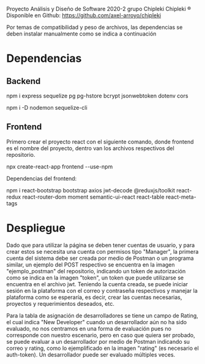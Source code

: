 Proyecto Análisis y Diseño de Software 2020-2 grupo Chipleki Chipleki ®  
Disponible en Github: https://github.com/axel-arroyo/chipleki

Por temas de compatibilidad y peso de archivos, las dependencias se deben instalar manualmente como se indica a continuación

# Dependencias
## Backend
npm i express sequelize pg pg-hstore bcrypt jsonwebtoken dotenv cors

npm i -D nodemon sequelize-cli
## Frontend
Primero crear el proyecto react con el siguiente comando, donde frontend es el nombre del proyecto, dentro van los archivos respectivos del repositorio.

npx create-react-app frontend --use-npm

Dependencias del frontend:

npm i react-bootstrap bootstrap axios jwt-decode @reduxjs/toolkit react-redux react-router-dom moment semantic-ui-react react-table react-meta-tags

# Despliegue
Dado que para utilizar la página se deben tener cuentas de usuario, y para crear estos se necesita una cuenta con permisos tipo "Manager", la primera cuenta del sistema debe ser creada por medio de Postman o un programa similar, un ejemplo del POST respectivo se encuentra en la imagen "ejemplo_postman" del repositorio, indicando un token de autorización como se indica en la imagen "token", un token que puede utilizarse se encuentra en el archivo jwt. Teniendo la cuenta creada, se puede iniciar sesión en la plataforma con el correo y contraseña respectivos y manejar la plataforma como se esperaría, es decir, crear las cuentas necesarias, proyectos y requerimientos deseados, etc.

Para la tabla de asignación de desarrolladores se tiene un campo de Rating, el cual indica "New Developer" cuando un desarrollador aún no ha sido evaluado, no nos centramos en una forma de evaluación pues no corresponde con nuestro escenario, pero en caso que quiera ser probado, se puede evaluar a un desarrollador por medio de Postman indicando su correo y rating, como lo ejemplificado en la imagen "rating" (es necesario el auth-token). Un desarrollador puede ser evaluado múltiples veces.

